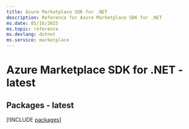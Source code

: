 ```yaml
---
title: Azure Marketplace SDK for .NET
description: Reference for Azure Marketplace SDK for .NET
ms.date: 05/16/2025
ms.topic: reference
ms.devlang: dotnet
ms.service: marketplace
---
```

# Azure Marketplace SDK for .NET - latest
## Packages - latest
[!INCLUDE [packages](marketplace-index.md)]